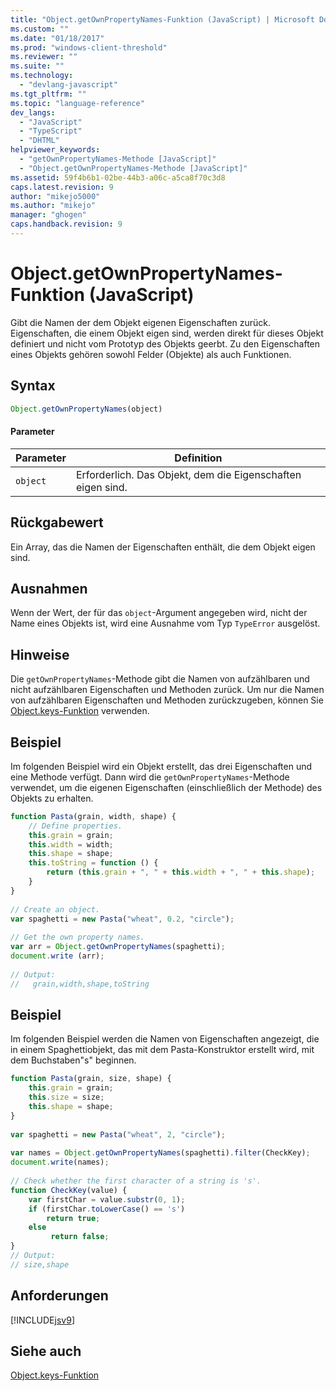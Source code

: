 ```yaml
---
title: "Object.getOwnPropertyNames-Funktion (JavaScript) | Microsoft Docs"
ms.custom: ""
ms.date: "01/18/2017"
ms.prod: "windows-client-threshold"
ms.reviewer: ""
ms.suite: ""
ms.technology: 
  - "devlang-javascript"
ms.tgt_pltfrm: ""
ms.topic: "language-reference"
dev_langs: 
  - "JavaScript"
  - "TypeScript"
  - "DHTML"
helpviewer_keywords: 
  - "getOwnPropertyNames-Methode [JavaScript]"
  - "Object.getOwnPropertyNames-Methode [JavaScript]"
ms.assetid: 59f4b6b1-02be-44b3-a06c-a5ca8f70c3d8
caps.latest.revision: 9
author: "mikejo5000"
ms.author: "mikejo"
manager: "ghogen"
caps.handback.revision: 9
---
```

# Object.getOwnPropertyNames-Funktion (JavaScript)
Gibt die Namen der dem Objekt eigenen Eigenschaften zurück.  Eigenschaften, die einem Objekt eigen sind, werden direkt für dieses Objekt definiert und nicht vom Prototyp des Objekts geerbt.  Zu den Eigenschaften eines Objekts gehören sowohl Felder \(Objekte\) als auch Funktionen.  
  
## Syntax  
  
```javascript  
Object.getOwnPropertyNames(object)  
```  
  
#### Parameter  
  
|Parameter|Definition|  
|---------------|----------------|  
|`object`|Erforderlich.  Das Objekt, dem die Eigenschaften eigen sind.|  
  
## Rückgabewert  
 Ein Array, das die Namen der Eigenschaften enthält, die dem Objekt eigen sind.  
  
## Ausnahmen  
 Wenn der Wert, der für das `object`\-Argument angegeben wird, nicht der Name eines Objekts ist, wird eine Ausnahme vom Typ `TypeError` ausgelöst.  
  
## Hinweise  
 Die `getOwnPropertyNames`\-Methode gibt die Namen von aufzählbaren und nicht aufzählbaren Eigenschaften und Methoden zurück.  Um nur die Namen von aufzählbaren Eigenschaften und Methoden zurückzugeben, können Sie [Object.keys\-Funktion](../../javascript/reference/object-keys-function-javascript.md) verwenden.  
  
## Beispiel  
 Im folgenden Beispiel wird ein Objekt erstellt, das drei Eigenschaften und eine Methode verfügt.  Dann wird die `getOwnPropertyNames`\-Methode verwendet, um die eigenen Eigenschaften \(einschließlich der Methode\) des Objekts zu erhalten.  
  
```javascript  
function Pasta(grain, width, shape) {  
    // Define properties.  
    this.grain = grain;  
    this.width = width;  
    this.shape = shape;  
    this.toString = function () {  
        return (this.grain + ", " + this.width + ", " + this.shape);  
    }  
}  
  
// Create an object.  
var spaghetti = new Pasta("wheat", 0.2, "circle");  
  
// Get the own property names.  
var arr = Object.getOwnPropertyNames(spaghetti);  
document.write (arr);  
  
// Output:  
//   grain,width,shape,toString  
```  
  
## Beispiel  
 Im folgenden Beispiel werden die Namen von Eigenschaften angezeigt, die in einem Spaghettiobjekt, das mit dem Pasta\-Konstruktor erstellt wird, mit dem Buchstaben"s" beginnen.  
  
```javascript  
function Pasta(grain, size, shape) {  
    this.grain = grain;   
    this.size = size;   
    this.shape = shape;   
}  
  
var spaghetti = new Pasta("wheat", 2, "circle");  
  
var names = Object.getOwnPropertyNames(spaghetti).filter(CheckKey);  
document.write(names);   
  
// Check whether the first character of a string is 's'.   
function CheckKey(value) {  
    var firstChar = value.substr(0, 1);   
    if (firstChar.toLowerCase() == 's')  
        return true;   
    else  
         return false;   
}  
// Output:  
// size,shape  
```  
  
## Anforderungen  
 [!INCLUDE[jsv9](../../includes/jsv9-md.md)]  
  
## Siehe auch  
 [Object.keys\-Funktion](../../javascript/reference/object-keys-function-javascript.md)